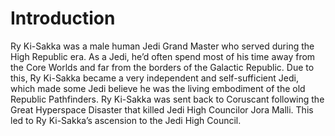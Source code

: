 # Introduction

Ry Ki-Sakka was a male human Jedi Grand Master who served during the High Republic era.
As a Jedi, he’d often spend most of his time away from the Core Worlds and far from the borders of the Galactic Republic.
Due to this, Ry Ki-Sakka became a very independent and self-sufficient Jedi, which made some Jedi believe he was the living embodiment of the old Republic Pathfinders.
Ry Ki-Sakka was sent back to Coruscant following the Great Hyperspace Disaster that killed Jedi High Councilor Jora Malli.
This led to Ry Ki-Sakka’s ascension to the Jedi High Council.
